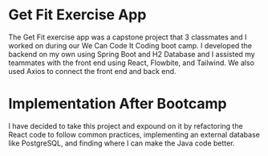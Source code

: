 # Get Fit Exercise App
The Get Fit exercise app was a capstone project that 3 classmates and I worked on during our We Can Code It Coding boot camp. I developed the backend on my own using Spring Boot and H2 Database and I assisted my teammates with the front end using React, Flowbite, and Tailwind. We also used Axios to connect the front end and back end.

# Implementation After Bootcamp
I have decided to take this project and expound on it by refactoring the React code to follow common practices, implementing an external database like PostgreSQL, and finding where I can make the Java code better.
